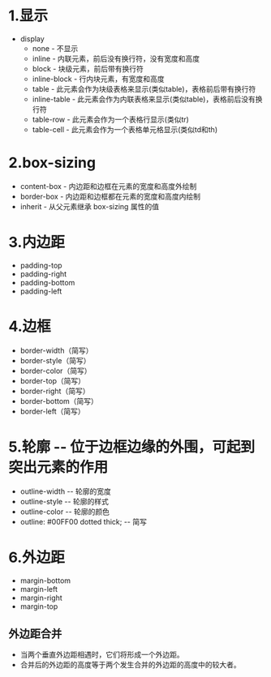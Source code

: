 1.显示
====
* display
  * none - 不显示
  * inline - 内联元素，前后没有换行符，没有宽度和高度
  * block - 块级元素，前后带有换行符
  * inline-block - 行内块元素，有宽度和高度
  * table - 此元素会作为块级表格来显示(类似table)，表格前后带有换行符
  * inline-table - 此元素会作为内联表格来显示(类似table)，表格前后没有换行符
  * table-row - 此元素会作为一个表格行显示(类似tr)
  * table-cell - 此元素会作为一个表格单元格显示(类似td和th)

2.box-sizing
============
* content-box - 内边距和边框在元素的宽度和高度外绘制
* border-box - 内边距和边框都在元素的宽度和高度内绘制
* inherit - 从父元素继承 box-sizing 属性的值

3.内边距
=====
* padding-top
* padding-right
* padding-bottom
* padding-left

4.边框
====
* border-width（简写）
* border-style（简写）
* border-color（简写）
* border-top（简写）
* border-right（简写）
* border-bottom（简写）
* border-left（简写）

5.轮廓 -- 位于边框边缘的外围，可起到突出元素的作用
============================
* outline-width -- 轮廓的宽度
* outline-style -- 轮廓的样式
* outline-color -- 轮廓的颜色
* outline: #00FF00 dotted thick; -- 简写

6.外边距
=====
* margin-bottom
* margin-left
* margin-right
* margin-top

外边距合并
---
* 当两个垂直外边距相遇时，它们将形成一个外边距。
* 合并后的外边距的高度等于两个发生合并的外边距的高度中的较大者。
	